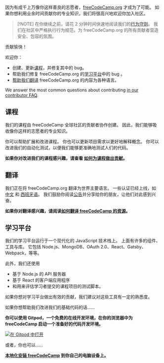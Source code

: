 因为有成千上万像你这样善良的志愿者，[freeCodeCamp.org](https://freecodecamp.org) 才成为了可能。 如果你想利用业余时间贡献你的专业知识，我们将很高兴地欢迎你加入社区。

> [!NOTE] 在你继续之前，请花 2 分钟时间快速地阅读我们的[行为守则](https://chinese.freecodecamp.org/news/code-of-conduct/)。 我们在社区中严格执行行为规范，为 freeCodeCamp.org 的所有贡献者营造安全、包容的氛围。

贡献愉快！

欢迎你：

- 创建、更新[课程](#curriculum)，并修复其中的 bug。
- 帮助我们修复 freeCodeCamp.org 的[学习平台](#learning-platform)中的 bug 。
- [帮助我们翻译](#translations) freeCodeCamp.org 的内容为各种语言。

We answer the most common questions about contributing [in our contributor FAQ](FAQ.md).

## 课程

我们的课程由 freeCodeCamp 全球社区的贡献者协作创建。 因此，我们能够吸收像你这样的志愿者的专业知识。

你可以帮助扩展和改进课程。 你也可以更新项目需求以更好地解释概念。 你可以改进我们的自动化测试，以便我们能够更准确地测试人们的代码。

**如果你对改进我们的课程感兴趣，请查看 [如何为课程做出贡献](how-to-work-on-coding-challenges.md)。**

## 翻译

我们正在将 freeCodeCamp.org 翻译为世界主要语言。 一些认证已经上线，如 [中文](https://chinese.freecodecamp.org/learn) 和 [西班牙语](https://www.freecodecamp.org/espanol/learn/)。 我们鼓励你阅读[公告](https://www.freecodecamp.org/news/world-language-translation-effort)并分享给你的朋友，让他们对此感到兴奋。

**如果你对翻译感兴趣，请阅读[如何翻译 freeCodeCamp 的资源](how-to-translate-files.md)。**

## 学习平台

我们的学习平台运行于一个现代化的 JavaScript 技术栈上。 上面有许多的组件、工具与库。 它包括 Node.js、MongoDB、OAuth 2.0、React、Gatsby、Webpack，等等。

此外，我们还使用

- 基于 Node.js 的 API 服务器
- 基于 React 的客户端应用程序
- 和用来评估学习者提交的课程项目的测试脚本。

如果你想对学习平台做出有效的贡献，我们建议对这些工具有一定的熟悉度。

如果你想帮助我们改进我们的基础代码的话……

**你可以使用 Gitpod，一个免费的在线开发环境，在你的浏览器中为 freeCodeCamp 启动一个准备好的代码开发环境。**

[![在 Gitpod 中打开](https://gitpod.io/button/open-in-gitpod.svg)](https://gitpod.io/#https://github.com/freeCodeCamp/freeCodeCamp)

或者，你也可以……

**[本地化安装 freeCodeCamp](how-to-setup-freecodecamp-locally.md) 到你自己的电脑设备上。**
